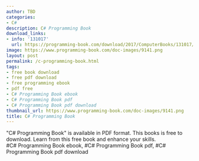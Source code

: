 ```yaml
---
author: TBD
categories:
- C#
description: C# Programming Book
download_links:
- info: '131017'
  url: https://programming-book.com/download/2017/ComputerBooks/131017/C-sharp Programming.pdf
image: https://www.programming-book.com/doc-images/9141.png
layout: post
permalink: /c-programming-book.html
tags:
- free book download
- free pdf download
- free programming ebook
- pdf free
- C# Programming Book ebook
- C# Programming Book pdf
- C# Programming Book pdf download
thumbnail_url: https://www.programming-book.com/doc-images/9141.png
title: C# Programming Book
---
```


 
<div class="item-desc text-justify">
  "C# Programming Book" is available in PDF format. This books is free to download. Learn from this free book and enhance your skills.
  <br>
  #C# Programming Book ebook, #C# Programming Book pdf, #C# Programming Book pdf download
</div>